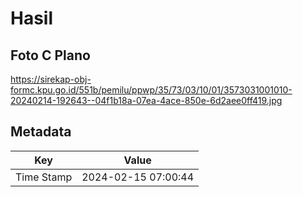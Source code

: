 # Hasil

## Foto C Plano

https://sirekap-obj-formc.kpu.go.id/551b/pemilu/ppwp/35/73/03/10/01/3573031001010-20240214-192643--04f1b18a-07ea-4ace-850e-6d2aee0ff419.jpg


## Metadata

| Key        | Value               |
| ---------- | ------------------- |
| Time Stamp | 2024-02-15 07:00:44 |



